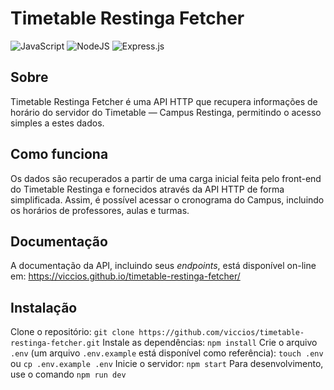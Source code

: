 # Timetable Restinga Fetcher

![JavaScript](https://img.shields.io/badge/javascript-%23323330.svg?style=for-the-badge&logo=javascript&logoColor=%23F7DF1E) ![NodeJS](https://img.shields.io/badge/node.js-6DA55F?style=for-the-badge&logo=node.js&logoColor=white) ![Express.js](https://img.shields.io/badge/express.js-%23404d59.svg?style=for-the-badge&logo=express&logoColor=%2361DAFB)

## Sobre

Timetable Restinga Fetcher é uma API HTTP que recupera informações de horário do servidor do Timetable — Campus Restinga, permitindo o acesso simples a estes dados.

## Como funciona

Os dados são recuperados a partir de uma carga inicial feita pelo front-end do Timetable Restinga e fornecidos através da API HTTP de forma simplificada.
Assim, é possível acessar o cronograma do Campus, incluindo os horários de professores, aulas e turmas.

## Documentação

A documentação da API, incluindo seus _endpoints_, está disponível on-line em: <https://viccios.github.io/timetable-restinga-fetcher/>

## Instalação

Clone o repositório:
`git clone https://github.com/viccios/timetable-restinga-fetcher.git`
Instale as dependências:
`npm install`
Crie o arquivo `.env` (um arquivo `.env.example` está disponível como referência):
`touch .env` ou `cp .env.example .env`
Inicie o servidor:
`npm start`
Para desenvolvimento, use o comando `npm run dev`
